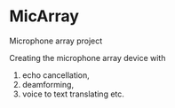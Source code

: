 # MicArray
Microphone array project

Creating the microphone array device with
1) echo cancellation,
2) deamforming,
3) voice to text translating etc.
